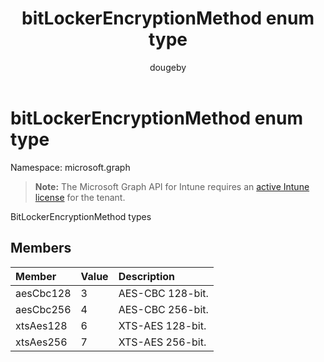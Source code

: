 ﻿---
title: "bitLockerEncryptionMethod enum type"
description: "BitLockerEncryptionMethod types"
author: "dougeby"
localization_priority: Normal
ms.prod: "intune"
doc_type: enumPageType
---

# bitLockerEncryptionMethod enum type

Namespace: microsoft.graph

> **Note:** The Microsoft Graph API for Intune requires an [active Intune license](https://go.microsoft.com/fwlink/?linkid=839381) for the tenant.

BitLockerEncryptionMethod types

## Members

| Member    | Value | Description      |
| :-------- | :---- | :--------------- |
| aesCbc128 | 3     | AES-CBC 128-bit. |
| aesCbc256 | 4     | AES-CBC 256-bit. |
| xtsAes128 | 6     | XTS-AES 128-bit. |
| xtsAes256 | 7     | XTS-AES 256-bit. |
